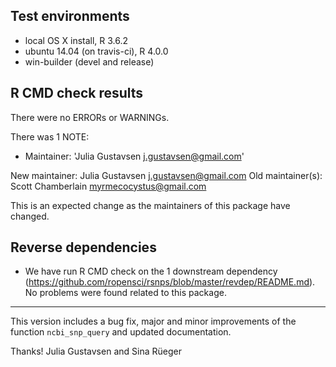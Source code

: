## Test environments

* local OS X install, R 3.6.2
* ubuntu 14.04 (on travis-ci), R 4.0.0
* win-builder (devel and release)

## R CMD check results

There were no ERRORs or WARNINGs. 

There was 1 NOTE:

* Maintainer: 'Julia Gustavsen <j.gustavsen@gmail.com>'

New maintainer:
  Julia Gustavsen <j.gustavsen@gmail.com>
Old maintainer(s):
  Scott Chamberlain <myrmecocystus@gmail.com>
  
 This is an expected change as the maintainers of this package have changed. 
 
## Reverse dependencies

* We have run R CMD check on the 1 downstream dependency
(<https://github.com/ropensci/rsnps/blob/master/revdep/README.md>).
No problems were found related to this package.

---

This version includes a bug fix, major and minor improvements of the function `ncbi_snp_query` and updated documentation.


Thanks!
Julia Gustavsen and Sina Rüeger